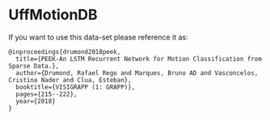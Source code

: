 # UffMotionDB

If you want to use this data-set please reference it as:
```
@inproceedings{drumond2018peek,
  title={PEEK-An LSTM Recurrent Network for Motion Classification from Sparse Data.},
  author={Drumond, Rafael Rego and Marques, Bruno AD and Vasconcelos, Cristina Nader and Clua, Esteban},
  booktitle={VISIGRAPP (1: GRAPP)},
  pages={215--222},
  year={2018}
}
```

